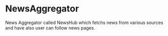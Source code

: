 # NewsAggregator
News Aggregator called NewsHub which fetchs news from various sources and have also user can follow news pages.
